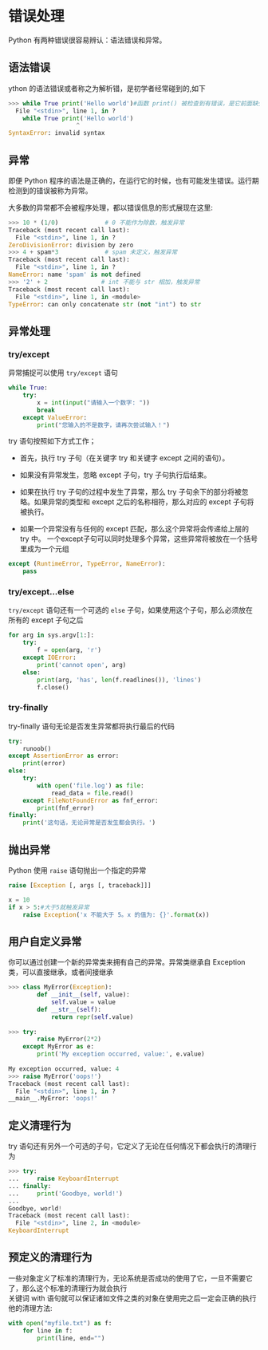 # 错误处理

Python 有两种错误很容易辨认：语法错误和异常。

## 语法错误

ython 的语法错误或者称之为解析错，是初学者经常碰到的,如下

```python
>>> while True print('Hello world')#函数 print() 被检查到有错误，是它前面缺少了一个冒号 :
  File "<stdin>", line 1, in ?
    while True print('Hello world')
                   ^
SyntaxError: invalid syntax
```

## 异常

即便 Python 程序的语法是正确的，在运行它的时候，也有可能发生错误。运行期检测到的错误被称为异常。

大多数的异常都不会被程序处理，都以错误信息的形式展现在这里:

```py
>>> 10 * (1/0)             # 0 不能作为除数，触发异常
Traceback (most recent call last):
  File "<stdin>", line 1, in ?
ZeroDivisionError: division by zero
>>> 4 + spam*3             # spam 未定义，触发异常
Traceback (most recent call last):
  File "<stdin>", line 1, in ?
NameError: name 'spam' is not defined
>>> '2' + 2               # int 不能与 str 相加，触发异常
Traceback (most recent call last):
  File "<stdin>", line 1, in <module>
TypeError: can only concatenate str (not "int") to str
```

## 异常处理

### try/except

异常捕捉可以使用 `try/except` 语句

```py
while True:
    try:
        x = int(input("请输入一个数字: "))
        break
    except ValueError:
        print("您输入的不是数字，请再次尝试输入！")
```

try 语句按照如下方式工作；

- 首先，执行 try 子句（在关键字 try 和关键字 except 之间的语句）。

- 如果没有异常发生，忽略 except 子句，try 子句执行后结束。

- 如果在执行 try 子句的过程中发生了异常，那么 try 子句余下的部分将被忽略。如果异常的类型和 except 之后的名称相符，那么对应的 except 子句将被执行。

- 如果一个异常没有与任何的 except 匹配，那么这个异常将会传递给上层的 try 中。
一个except子句可以同时处理多个异常，这些异常将被放在一个括号里成为一个元组
```py
except (RuntimeError, TypeError, NameError):
    pass
```
### try/except...else
`try/except` 语句还有一个可选的 `else` 子句，如果使用这个子句，那么必须放在所有的 except 子句之后
```py
for arg in sys.argv[1:]:
    try:
        f = open(arg, 'r')
    except IOError:
        print('cannot open', arg)
    else:
        print(arg, 'has', len(f.readlines()), 'lines')
        f.close()
```
### try-finally
try-finally 语句无论是否发生异常都将执行最后的代码
```py
try:
    runoob()
except AssertionError as error:
    print(error)
else:
    try:
        with open('file.log') as file:
            read_data = file.read()
    except FileNotFoundError as fnf_error:
        print(fnf_error)
finally:
    print('这句话，无论异常是否发生都会执行。')
```
## 抛出异常
Python 使用 `raise` 语句抛出一个指定的异常
```py
raise [Exception [, args [, traceback]]]

x = 10
if x > 5:#大于5就触发异常
    raise Exception('x 不能大于 5。x 的值为: {}'.format(x))
```
## 用户自定义异常
你可以通过创建一个新的异常类来拥有自己的异常。异常类继承自 Exception 类，可以直接继承，或者间接继承
```py
>>> class MyError(Exception):
        def __init__(self, value):
            self.value = value
        def __str__(self):
            return repr(self.value)
   
>>> try:
        raise MyError(2*2)
    except MyError as e:
        print('My exception occurred, value:', e.value)
   
My exception occurred, value: 4
>>> raise MyError('oops!')
Traceback (most recent call last):
  File "<stdin>", line 1, in ?
__main__.MyError: 'oops!'
```
## 定义清理行为
try 语句还有另外一个可选的子句，它定义了无论在任何情况下都会执行的清理行为
```py
>>> try:
...     raise KeyboardInterrupt
... finally:
...     print('Goodbye, world!')
...
Goodbye, world!
Traceback (most recent call last):
  File "<stdin>", line 2, in <module>
KeyboardInterrupt
```
## 预定义的清理行为
一些对象定义了标准的清理行为，无论系统是否成功的使用了它，一旦不需要它了，那么这个标准的清理行为就会执行  
关键词 with 语句就可以保证诸如文件之类的对象在使用完之后一定会正确的执行他的清理方法:
```py
with open("myfile.txt") as f:
    for line in f:
        print(line, end="")
```
